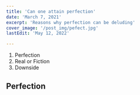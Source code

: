 ```yaml
---
title: 'Can one attain perfection'
date: 'March 7, 2021'
excerpt: 'Reasons why perfection can be deluding'
cover_image: '/post_img/pefect.jpg'
lastEdit: 'May 12, 2022'

---
```

1. Perfection
2. Real or Fiction
3. Downside


## Perfection
